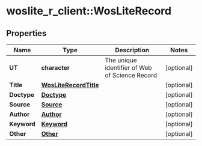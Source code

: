 # woslite_r_client::WosLiteRecord


## Properties
Name | Type | Description | Notes
------------ | ------------- | ------------- | -------------
**UT** | **character** | The unique identifier of Web of Science Record | [optional] 
**Title** | [**WosLiteRecordTitle**](WosLiteRecord_Title.md) |  | [optional] 
**Doctype** | [**Doctype**](.md) |  | [optional] 
**Source** | [**Source**](.md) |  | [optional] 
**Author** | [**Author**](.md) |  | [optional] 
**Keyword** | [**Keyword**](.md) |  | [optional] 
**Other** | [**Other**](.md) |  | [optional] 


